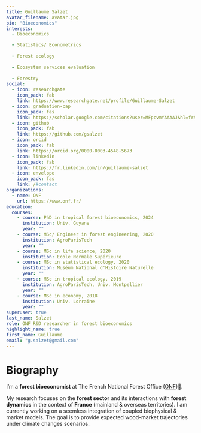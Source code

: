 ```yaml
---
title: Guillaume Salzet
avatar_filename: avatar.jpg
bio: "Bioeconomics"
interests:
  - Bioeconomics

  - Statistics/ Econometrics
  
  - Forest ecology
  
  - Ecosystem services evaluation
  
  - Forestry
social:
  - icon: researchgate
    icon_pack: fab
    link: https://www.researchgate.net/profile/Guillaume-Salzet
  - icon: graduation-cap
    icon_pack: fas
    link: https://scholar.google.com/citations?user=MFpcvmYAAAAJ&hl=fr&oi=ao
  - icon: github
    icon_pack: fab
    link: https://github.com/gsalzet
  - icon: orcid
    icon_pack: fab
    link: https://orcid.org/0000-0003-4548-5673
  - icon: linkedin
    icon_pack: fab
    link: https://fr.linkedin.com/in/guillaume-salzet
  - icon: envelope
    icon_pack: fas
    link: /#contact
organizations:
  - name: ONF
    url: https://www.onf.fr/
education:
  courses:
    - course: PhD in tropical forest bioeconomics, 2024
      institution: Univ. Guyane
      year: ""
    - course: MSc/ Engineer in forest engineering, 2020
      institution: AgroParisTech
      year: ""
    - course: MSc in life science, 2020
      institution: Ecole Normale Supérieure
    - course: MSc in statistical ecology, 2020
      institution: Muséum National d'Histoire Naturelle
      year: ""
    - course: MSc in tropical ecology, 2019
      institution: AgroParisTech, Univ. Montpellier
      year: ""
    - course: MSc in economy, 2018
      institution: Univ. Lorraine
      year: ""
superuser: true
last_name: Salzet
role: ONF R&D researcher in forest bioeconomics
highlight_name: true
first_name: Guillaume
email: "g.salzet@gmail.com"
---
```

# Biography
I’m a **forest bioeconomist** at The French National Forest Office ([ONF](https://www.onf.fr/))🌳.

My research focuses on the **forest sector** and its interactions with **forest dynamics** in the context of **France** (mainland & overseas territories). 
I am currently working on a seemless integration of coupled biophysical & market models. 
The goal is to provide expected wood-market trajectories under climate changes scenarios.
